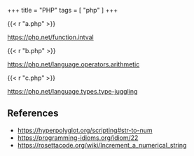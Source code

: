 +++
title = "PHP"
tags = [ "php" ]
+++

{{< r "a.php" >}}

<https://php.net/function.intval>

{{< r "b.php" >}}

<https://php.net/language.operators.arithmetic>

{{< r "c.php" >}}

<https://php.net/language.types.type-juggling>

## References

- <https://hyperpolyglot.org/scripting#str-to-num>
- <https://programming-idioms.org/idiom/22>
- <https://rosettacode.org/wiki/Increment_a_numerical_string>
